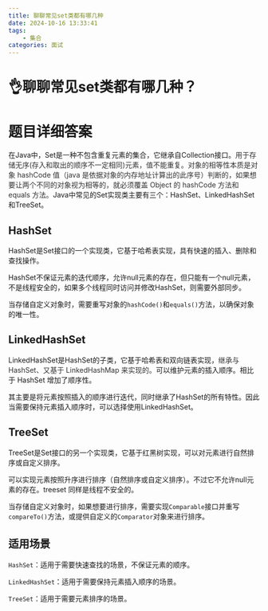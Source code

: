 ```yaml
---
title: 聊聊常见set类都有哪几种
date: 2024-10-16 13:33:41
tags:
	- 集合
categories: 面试
---
```

# 👌聊聊常见set类都有哪几种？

# 题目详细答案
在Java中，Set是一种不包含重复元素的集合，它继承自Collection接口。<font style="color:rgb(51, 51, 51);">用于存储无序(存入和取出的顺序不一定相同)元素，值不能重复。对象的相等性本质是对象 hashCode 值（java 是依据对象的内存地址计算出的此序号）判断的，如果想要让两个不同的对象视为相等的，就必须覆盖 Object 的 hashCode 方法和 equals 方法。</font>Java中常见的Set实现类主要有三个：HashSet、LinkedHashSet和TreeSet。

## HashSet
HashSet是Set接口的一个实现类，它基于哈希表实现，具有快速的插入、删除和查找操作。

HashSet不保证元素的迭代顺序，允许null元素的存在，但只能有一个null元素，不是线程安全的，如果多个线程同时访问并修改HashSet，则需要外部同步。

当存储自定义对象时，需要重写对象的`hashCode()`和`equals()`方法，以确保对象的唯一性。

## LinkedHashSet
LinkedHashSet是HashSet的子类，它基于哈希表和双向链表实现，<font style="color:rgb(51, 51, 51);">继承与 HashSet、又基于 LinkedHashMap 来实现的。</font>可以维护元素的插入顺序。相比于 HashSet 增加了顺序性。

其主要是将元素按照插入的顺序进行迭代，同时继承了HashSet的所有特性。因此当需要保持元素插入顺序时，可以选择使用LinkedHashSet。

## TreeSet
TreeSet是Set接口的另一个实现类，它基于红黑树实现，可以对元素进行自然排序或自定义排序。

可以实现元素按照升序进行排序（自然排序或自定义排序）。不过它不允许null元素的存在。treeset 同样是线程不安全的。

当存储自定义对象时，如果想要进行排序，需要实现`Comparable`接口并重写`compareTo()`方法，或提供自定义的`Comparator`对象来进行排序。

## 适用场景
`HashSet`：适用于需要快速查找的场景，不保证元素的顺序。

`LinkedHashSet`：适用于需要保持元素插入顺序的场景。

`TreeSet`：适用于需要元素排序的场景。

